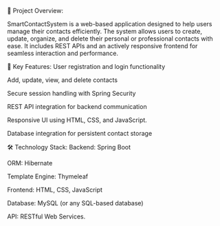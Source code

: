 📝 Project Overview:

SmartContactSystem is a web-based application designed to help users manage their contacts efficiently. The system allows users to create, update, organize, and delete their personal or professional contacts with ease. It includes REST APIs and an actively responsive frontend for seamless interaction and performance.

🚀 Key Features:
User registration and login functionality

Add, update, view, and delete contacts

Secure session handling with Spring Security

REST API integration for backend communication

Responsive UI using HTML, CSS, and JavaScript.

Database integration for persistent contact storage

🛠️ Technology Stack:
Backend: Spring Boot

ORM: Hibernate

Template Engine: Thymeleaf

Frontend: HTML, CSS, JavaScript

Database: MySQL (or any SQL-based database)

API: RESTful Web Services.



